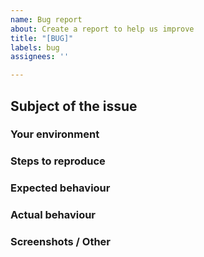 ```yaml
---
name: Bug report
about: Create a report to help us improve
title: "[BUG]"
labels: bug
assignees: ''

---
```


## Subject of the issue
<!-- Describe your issue here. Please also include error message and exact time of incident. -->

### Your environment
<!--* Operating System and browser -->

### Steps to reproduce
<!-- Tell us how to reproduce this issue. -->

### Expected behaviour
<!-- Tell us what should happen -->

### Actual behaviour
<!-- Tell us what happens instead -->

### Screenshots / Other
<!-- If applicable, add screenshots or more context to help explain your problem. -->
